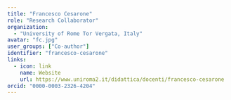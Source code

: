 ```yaml
---
title: "Francesco Cesarone"
role: "Research Collaborator"
organization:
  - "University of Rome Tor Vergata, Italy"
avatar: "fc.jpg"
user_groups: ["Co-author"]
identifier: "francesco-cesarone"
links:
  - icon: link
    name: Website
    url: https://www.uniroma2.it/didattica/docenti/francesco-cesarone
orcid: "0000-0003-2326-4204"
---
```

